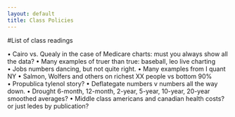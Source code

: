 ```yaml
---
layout: default
title: Class Policies
---
```


#List of class readings

• Cairo vs. Quealy in the case of Medicare charts: must you always show all the data?
• Many examples of truer than true: baseball, leo live charting
• Jobs numbers dancing, but not quite right.
• Many examples from I quant NY
• Salmon, Wolfers and others on richest XX people vs bottom 90%
• Propublica tylenol story?
• Deflategate numbers v numbers all the way down.
• Drought 6-month, 12-month, 2-year, 5-year, 10-year, 20-year smoothed averages?
• Middle class americans and canadian health costs? or just ledes by publication?

